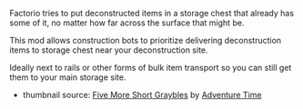 Factorio tries to put deconstructed items in a storage chest that already has some of it, no matter how far across the surface that might be.

This mod allows construction bots to prioritize delivering deconstruction items to storage chest near your deconstruction site.

Ideally next to rails or other forms of bulk item transport so you can still get them to your main storage site.

- thumbnail source: [Five More Short Graybles](https://youtu.be/49H9LLZx9rg?t=30) by [Adventure Time](https://www.youtube.com/@AdventureTime)
